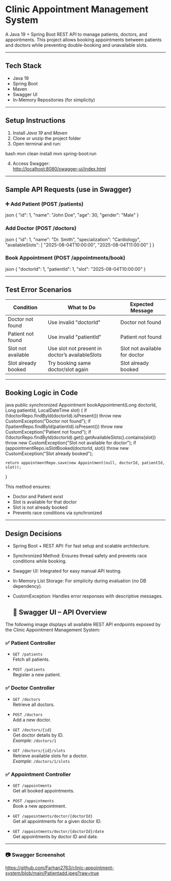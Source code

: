 
#  Clinic Appointment Management System

A Java 19 + Spring Boot REST API to manage patients, doctors, and appointments. This project allows booking appointments between patients and doctors while preventing double-booking and unavailable slots.

---

## Tech Stack

- Java 19
- Spring Boot
- Maven
- Swagger UI
- In-Memory Repositories (for simplicity)

---

##  Setup Instructions

1. Install *Java 19* and *Maven*
2. Clone or unzip the project folder
3. Open terminal and run:

bash
mvn clean install
mvn spring-boot:run


4. Access Swagger:  
   [http://localhost:8080/swagger-ui/index.html](http://localhost:8080/swagger-ui/index.html)

---

##  Sample API Requests (use in Swagger)

### ➕ Add Patient (POST /patients)
json
{
"id": 1,
"name": "John Doe",
"age": 30,
"gender": "Male"
}


###  Add Doctor (POST /doctors)
json
{
"id": 1,
"name": "Dr. Smith",
"specialization": "Cardiology",
"availableSlots": [
"2025-08-04T10:00:00",
"2025-08-04T11:00:00"
]
}


###  Book Appointment (POST /appointments/book)
json
{
"doctorId": 1,
"patientId": 1,
"slot": "2025-08-04T10:00:00"
}


---

##  Test Error Scenarios

| Condition               | What to Do                                                | Expected Message                 |
|------------------------|-----------------------------------------------------------|----------------------------------|
| Doctor not found       | Use invalid "doctorId"                                  | Doctor not found                 |
| Patient not found      | Use invalid "patientId"                                 | Patient not found                |
| Slot not available     | Use slot not present in doctor’s availableSlots         | Slot not available for doctor    |
| Slot already booked    | Try booking same doctor/slot again                        | Slot already booked              |

---

##  Booking Logic in Code

java
public synchronized Appointment bookAppointment(Long doctorId, Long patientId, LocalDateTime slot) {
if (!doctorRepo.findById(doctorId).isPresent())
throw new CustomException("Doctor not found");
if (!patientRepo.findById(patientId).isPresent())
throw new CustomException("Patient not found");
if (!doctorRepo.findById(doctorId).get().getAvailableSlots().contains(slot))
throw new CustomException("Slot not available for doctor");
if (appointmentRepo.isSlotBooked(doctorId, slot))
throw new CustomException("Slot already booked");

    return appointmentRepo.save(new Appointment(null, doctorId, patientId, slot));
}


This method ensures:
- Doctor and Patient exist
- Slot is available for that doctor
- Slot is not already booked
- Prevents race conditions via synchronized

---
##  Design Decisions
- Spring Boot + REST API: For fast setup and scalable architecture.

- Synchronized Method: Ensures thread safety and prevents race conditions while booking.

- Swagger UI: Integrated for easy manual API testing.

- In-Memory List Storage: For simplicity during evaluation (no DB dependency).
- CustomException: Handles error responses with descriptive messages.

  ## 📸 Swagger UI – API Overview

The following image displays all available REST API endpoints exposed by the Clinic Appointment Management System:

### ✅ Patient Controller
- `GET /patients`  
  Fetch all patients.

- `POST /patients`  
  Register a new patient.

### ✅ Doctor Controller
- `GET /doctors`  
  Retrieve all doctors.

- `POST /doctors`  
  Add a new doctor.

- `GET /doctors/{id}`  
  Get doctor details by ID.  
  _Example:_ `/doctors/1`

- `GET /doctors/{id}/slots`  
  Retrieve available slots for a doctor.  
  _Example:_ `/doctors/1/slots`

### ✅ Appointment Controller
- `GET /appointments`  
  Get all booked appointments.

- `POST /appointments`  
  Book a new appointment.

- `GET /appointments/doctor/{doctorId}`  
  Get all appointments for a given doctor ID.

- `GET /appointments/doctor/{doctorId}/date`  
  Get appointments by doctor ID and date.

---

### 📷 Swagger Screenshot

https://github.com/Farhan2763/clinic-appointment-system/blob/main/Patientadd.jpeg?raw=true

